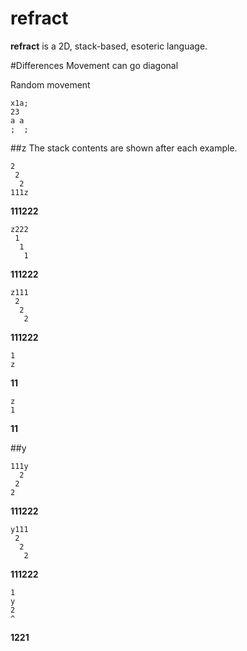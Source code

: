 # refract
**refract** is a 2D, stack-based, esoteric language.

#Differences
Movement can go diagonal

Random movement

```
x1a;
23
a a
;  ;
```

##z
The stack contents are shown after each example.

```
2
 2
  2
111z
```

**111222**


```
z222
 1
  1
   1
```

**111222**

```
z111
 2
  2
   2
```

**111222**

```
1
z
```

**11**

```
z
1
```

**11**

##y

```
111y
  2
 2
2
```

**111222**

```
y111
 2
  2
   2
```

**111222**

```
1
y
2
^
```

**1221**
